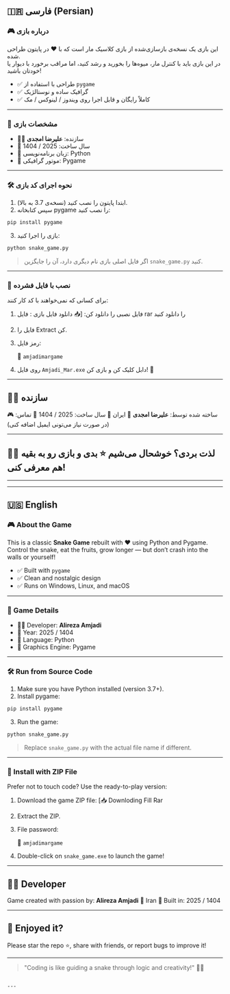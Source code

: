 

## 🇮🇷 فارسی (Persian)

### 🎮 درباره بازی

این بازی یک نسخه‌ی بازسازی‌شده از بازی کلاسیک مار است که با ❤️ در پایتون طراحی شده.  
در این بازی باید با کنترل مار، میوه‌ها را بخورید و رشد کنید، اما مراقب برخورد با دیوار یا خودتان باشید!

- ✅ طراحی با استفاده از `pygame`
- ✅ گرافیک ساده و نوستالژیک
- ✅ کاملاً رایگان و قابل اجرا روی ویندوز / لینوکس / مک

---

### 🧠 مشخصات بازی

- 👨‍💻 سازنده: **علیرضا امجدی**
- 📅 سال ساخت: 2025 / 1404
- 🔧 زبان برنامه‌نویسی: Python
- 🎨 موتور گرافیکی: Pygame

---

### 🛠️ نحوه اجرای کد بازی

1. ابتدا پایتون را نصب کنید (نسخه‌ی 3.7 به بالا).
2. سپس کتابخانه pygame را نصب کنید:

```bash
pip install pygame
````

3. بازی را اجرا کنید:

```bash
python snake_game.py
```

> اگر فایل اصلی بازی نام دیگری دارد، آن را جایگزین `snake_game.py` کنید.

---

### 💾 نصب با فایل فشرده

برای کسانی که نمی‌خواهند با کد کار کنند:

1. فایل نصبی را دانلود کن:
   [📥 دانلود فایل بازی : فایل rar را دانلود کنید 

2. فایل را Extract کن.

3. رمز فایل:

   🔐 `amjadimargame`

4. روی فایل `Amjadi_Mar.exe` دابل کلیک کن و بازی کن! 🎉

---

## 👨‍🔧 سازنده

🎮 ساخته شده توسط:
**علیرضا امجدی**
📍 ایران
📅 سال ساخت: 2025 / 1404
📧 تماس: (در صورت نیاز می‌تونی ایمیل اضافه کنی)

---

## 🧑‍🏫 لذت بردی؟ خوشحال می‌شیم ⭐️ بدی و بازی رو به بقیه هم معرفی کنی!

---

---

## 🇺🇸 English

### 🎮 About the Game

This is a classic **Snake Game** rebuilt with ❤️ using Python and Pygame.
Control the snake, eat the fruits, grow longer — but don’t crash into the walls or yourself!

* ✅ Built with `pygame`
* ✅ Clean and nostalgic design
* ✅ Runs on Windows, Linux, and macOS

---

### 🧠 Game Details

* 👨‍💻 Developer: **Alireza Amjadi**
* 📅 Year: 2025 / 1404
* 🔧 Language: Python
* 🎨 Graphics Engine: Pygame

---

### 🛠️ Run from Source Code

1. Make sure you have Python installed (version 3.7+).
2. Install pygame:

```bash
pip install pygame
```

3. Run the game:

```bash
python snake_game.py
```

> Replace `snake_game.py` with the actual file name if different.

---

### 💾 Install with ZIP File

Prefer not to touch code? Use the ready-to-play version:

1. Download the game ZIP file:
   [📥 Downloding Fill Rar 

2. Extract the ZIP.

3. File password:

   🔐 `amjadimargame`

4. Double-click on `snake_game.exe` to launch the game!

---

## 👨‍🔧 Developer

Game created with passion by:
**Alireza Amjadi**
📍 Iran
📅 Built in: 2025 / 1404

---

## 🌟 Enjoyed it?

Please star the repo ⭐, share with friends, or report bugs to improve it!

---

> "Coding is like guiding a snake through logic and creativity!" 🐍🧠

```

---
